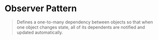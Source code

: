 # Observer Pattern

> Defines a one-to-many dependency between objects so that when one object changes state, all of its dependents are notified and updated automatically.
